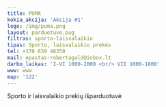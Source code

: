 ```yaml
---
title: PUMA
kokia_akcija: 'Akcija #1'
logo: /img/puma.png
layout: parduotuve.pug
filtras: sporto-laisvalaikio
tipas: Sporto, laisvalaikio prekės
tel: +370 639 46358
mail: epastas-robertagald@inbox.lt
darbo_laikas: 'I-VI 1000-2000 <br/> VII 1000-1800'
www: www
map: '122'
---
```

Sporto ir laisvalaikio prekių išparduotuvė